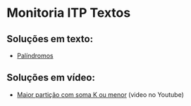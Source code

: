 # Monitoria ITP Textos
## Soluções em texto:
- [Palíndromos](./palindromo.md)

## Soluções em vídeo:
- [Maior partição com soma K ou menor](https://youtu.be/839-Zja5jgg) (video no Youtube)
